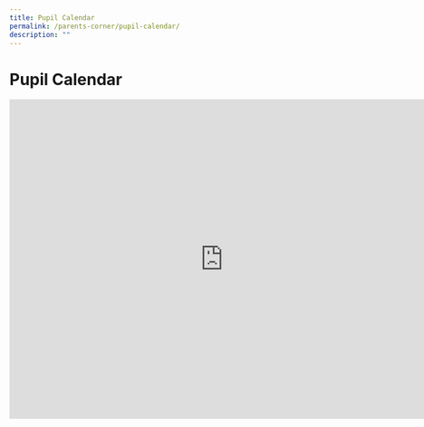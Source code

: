 ```yaml
---
title: Pupil Calendar
permalink: /parents-corner/pupil-calendar/
description: ""
---
```

# Pupil Calendar

<iframe scrolling="no" frameborder="0" height="600" width="800" style="border-width: 0px; width: 754px; height: 565px;" src="https://calendar.google.com/calendar/embed?height=600&amp;wkst=1&amp;bgcolor=%23FFFFFF&amp;src=moe.edu.sg_uqheuv4t3d505ofmevjdvv8m70%40group.calendar.google.com&amp;color=%2323164E&amp;ctz=Asia%2FSingapore"></iframe>